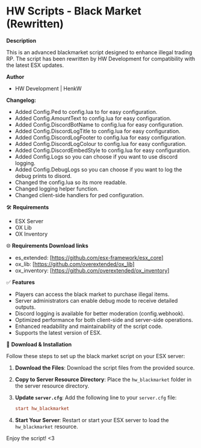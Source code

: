 # HW Scripts - Black Market (Rewritten)

**Description**

This is an advanced blackmarket script designed to enhance illegal trading RP. The script has been rewritten by HW Development for compatibility with the latest ESX updates.

**Author**
- HW Development | HenkW

**Changelog:**
- Added Config.Ped to config.lua to for easy configuration.
- Added Config.AmountText to config.lua for easy configuration.
- Added Config.DiscordBotName to config.lua for easy configuration.
- Added Config.DiscordLogTitle to config.lua for easy configuration.
- Added Config.DiscordLogFooter to config.lua for easy configuration.
- Added Config.DiscordLogColour to config.lua for easy configuration.
- Added Config.DiscordEmbedStyle to config.lua for easy configuration.
- Added Config.Logs so you can choose if you want to use discord logging.
- Added Config.DebugLogs so you can choose if you want to log the debug prints to disord.
- Changed the config.lua so its more readable.
- Changed logging helper function.
- Changed client-side handlers for ped configuration.
 
🛠 **Requirements**
- ESX Server
- OX Lib
- OX Inventory

🌐 **Requirements Download links**
- es_extended: [https://github.com/esx-framework/esx_core]
- ox_lib: [https://github.com/overextended/ox_lib]
- ox_inventory: [https://github.com/overextended/ox_inventory]

✅ **Features**
- Players can access the black market to purchase illegal items.
- Server administrators can enable debug mode to receive detailed outputs.
- Discord logging is available for better moderation (config.webhook).
- Optimized performance for both client-side and server-side operations.
- Enhanced readability and maintainability of the script code.
- Supports the latest version of ESX.

🔧 **Download & Installation**

Follow these steps to set up the black market script on your ESX server:

1. **Download the Files**: Download the script files from the provided source.

2. **Copy to Server Resource Directory**: Place the `hw_blackmarket` folder in the server resource directory.

3. **Update `server.cfg`**: Add the following line to your `server.cfg` file:

    ```cfg
    start hw_blackmarket
    ```

4. **Start Your Server**: Restart or start your ESX server to load the `hw_blackmarket` resource.

Enjoy the script! <3
